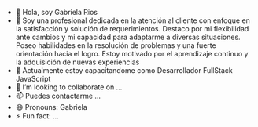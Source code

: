 - 👋 Hola, soy Gabriela Rios
- 👀 Soy una profesional dedicada en la atención al cliente con enfoque en la satisfacción y solución de requerimientos. Destaco por mi flexibilidad ante cambios y mi capacidad para adaptarme a diversas situaciones. Poseo habilidades en la resolución de problemas y una fuerte orientación hacia el logro. Estoy motivado por el aprendizaje continuo y la adquisición de nuevas experiencias
- 🌱 Actualmente estoy capacitandome como Desarrollador FullStack JavaScript
- 💞️ I’m looking to collaborate on ...
- 📫 Puedes contactarme ...
- 😄 Pronouns: Gabriela
- ⚡ Fun fact: ...

<!---
GabrielaRiosP/GabrielaRiosP is a ✨ special ✨ repository because its `README.md` (this file) appears on your GitHub profile.
You can click the Preview link to take a look at your changes.
--->
